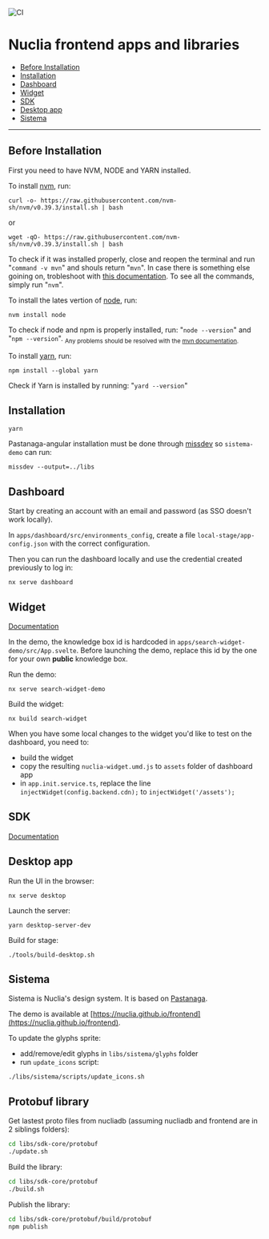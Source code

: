 ![CI](https://github.com/nuclia/frontend/actions/workflows/deploy.yml/badge.svg)

# Nuclia frontend apps and libraries

- [Before Installation](#before-installation)
- [Installation](#installation)
- [Dashboard](#dashboard)
- [Widget](#widget)
- [SDK](#sdk)
- [Desktop app](#desktop-app)
- [Sistema](#sistema)

----
## Before Installation

First you need to have NVM, NODE and YARN installed.

To install [nvm](https://github.com/nvm-sh/nvm#installing-and-updating), run:
```
curl -o- https://raw.githubusercontent.com/nvm-sh/nvm/v0.39.3/install.sh | bash
```
or
```
wget -qO- https://raw.githubusercontent.com/nvm-sh/nvm/v0.39.3/install.sh | bash
```

To check if it was installed properly, close and reopen the terminal and run "```command -v mvn```" and shouls return "```mvn```". In case there is something else goining on, trobleshoot with [this documentation](https://github.com/nvm-sh/nvm#troubleshooting-on-macos). To see all the commands, simply run "```nvm```".


To install the lates vertion of [node](https://nodejs.org/en), run:
```
nvm install node
```

To check if node and npm is properly installed, run: "```node --version```" and "```npm --version```". <sub>Any problems should be resolved with the [mvn documentation](https://github.com/nvm-sh/nvm#readme).</sub>

To install [yarn](https://classic.yarnpkg.com/lang/en/docs/install/#mac-stable), run:
```
npm install --global yarn
```
Check if Yarn is installed by running: "```yard --version```"



## Installation

```
yarn
```

Pastanaga-angular installation must be done through [missdev](https://github.com/collective/mrs-developer) so `sistema-demo` can run:

```
missdev --output=../libs
```

## Dashboard

Start by creating an account with an email and password (as SSO doesn't work locally).

In `apps/dashboard/src/environments_config`, create a file `local-stage/app-config.json` with the correct configuration.

Then you can run the dashboard locally and use the credential created previously to log in:

```
nx serve dashboard
```

## Widget

[Documentation](https://docs.nuclia.dev/docs/widget/api)

In the demo, the knowledge box id is hardcoded in `apps/search-widget-demo/src/App.svelte`.
Before launching the demo, replace this id by the one for your own **public** knowledge box.

Run the demo:

```
nx serve search-widget-demo
```

Build the widget:

```
nx build search-widget
```

When you have some local changes to the widget you'd like to test on the dashboard, you need to:

- build the widget
- copy the resulting `nuclia-widget.umd.js` to `assets` folder of dashboard app
- in `app.init.service.ts`, replace the line `injectWidget(config.backend.cdn);` to `injectWidget('/assets');`

## SDK

[Documentation](https://docs.nuclia.dev/docs/sdk)

## Desktop app

Run the UI in the browser:

```
nx serve desktop
```

Launch the server:

```
yarn desktop-server-dev
```

Build for stage:

```
./tools/build-desktop.sh
```

## Sistema

Sistema is Nuclia's design system. It is based on [Pastanaga](https://github.com/plone/pastanaga-angular).

The demo is available at [https://nuclia.github.io/frontend](https://nuclia.github.io/frontend).

To update the glyphs sprite:

- add/remove/edit glyphs in `libs/sistema/glyphs` folder
- run `update_icons` script:

```shell
./libs/sistema/scripts/update_icons.sh
```

## Protobuf library

Get lastest proto files from nucliadb (assuming nucliadb and frontend are in 2 siblings folders):

```sh
cd libs/sdk-core/protobuf
./update.sh
```

Build the library:

```sh
cd libs/sdk-core/protobuf
./build.sh
```

Publish the library:

```sh
cd libs/sdk-core/protobuf/build/protobuf
npm publish
```
